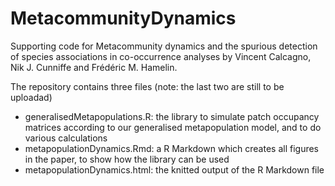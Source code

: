 # MetacommunityDynamics
Supporting code for Metacommunity dynamics and the spurious detection of species associations in co-occurrence analyses by Vincent Calcagno, Nik J. Cunniffe and Frédéric M. Hamelin. 

The repository contains three files (note: the last two are still to be uploadad)
  - generalisedMetapopulations.R: the library to simulate patch occupancy matrices according to our generalised metapopulation model, and to do various calculations
  - metapopulationDynamics.Rmd: a R Markdown which creates all figures in the paper, to show how the library can be used
  - metapopulationDynamics.html: the knitted output of the R Markdown file

